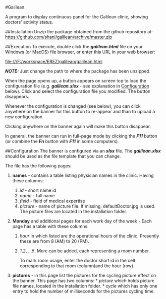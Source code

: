 #Galilean 

A program to display continuous panel for the Galilean 
clinic, showing doctors' activity status.

##Installation
Unzip the package obtained from the github repository at:
<https://github.com/shani/galilean/archive/master.zip>

##Execution
To execute, double click the ***galilean.html*** 
file on your Windows (or MacOS) file browser, 
or enter this URL in your web browser:

<file:///F:/workspace/EREZ/galilean/galilean.html>

***NOTE:*** Just change the path to where the package has been unzipped.

When the page opens up, a button appears on screen top
to load the configuration file 
(e.g. ***galilean.xlsx*** - see explanation in 
[Configuration](#configuration) below).
Click and select the configuration file you modified.
The button disappears.

Whenever the configuration is changed (see below), 
you can click anywhere on the banner for this 
button to re-appear and than to upload a 
new configuration.

Clicking anywhere on the banner again 
will make this button disappear.

In general, the banner can run in full-page 
mode by clicking
the ***F11*** button 
(or combine the ***Fn*** button with ***F11*** 
in some computers).

##<a name="configuration"></a>Configuration
The banner is configured via an ***xlsx*** file. The ***galilean.xlsx*** should
be used as the file template that you can change.

The file has the following pages:
1. **names** - contains a table listing physician names in the clinic. Having these columns:
    1. *id* - short name id
    2. *name* - full name
    3. *field* - field of medical expertise
    4. *picture* - name of picture file. If missing, 
        defaultDoctor.jpg is used. 
        The picture files are located in the 
        installation folder.
2. **Monday** and additional pages for each work 
    day of the week - Each page has a table 
    with these columns:
    1. *hour* in which listed are the operational hours of the clinic. Presently these are
        from 8 (AM) to 20 (PM).
    2. *1*,*2*, ...*5*. More can be added, each representing a room number.
    
        To mark room usage, enter the doctor short 
        id in the cell corresponding to
        that room (column)and the hour (row).

3. **pictures** - in this page list the pictures for the cycling picture effect on the banner.
    This page has two columns: 
        * *picture* which holds picture file names, 
            located in the installation folder. 
        * *cycle* which has
            only one entry to hold the number of 
            milliseconds for the pictures cycling time.
        